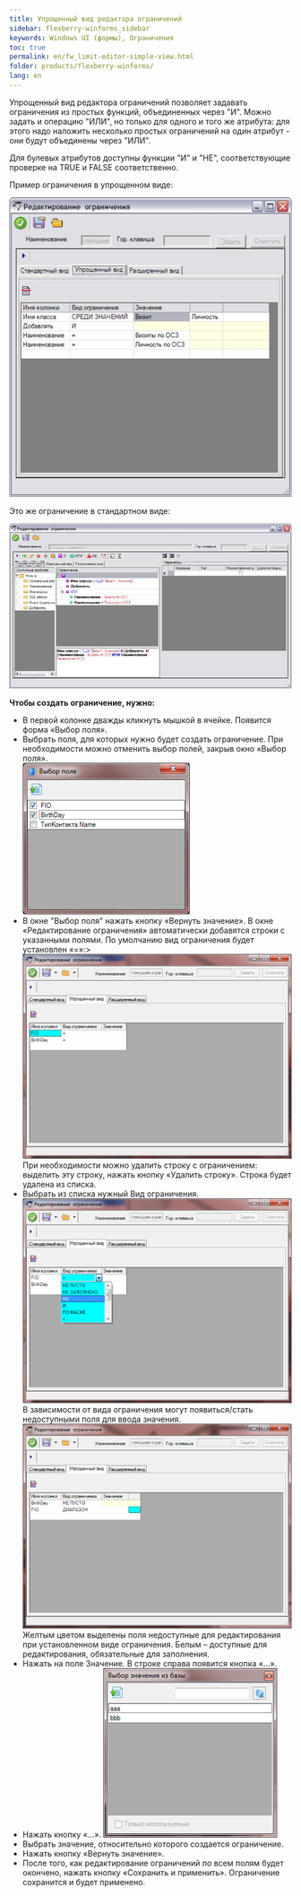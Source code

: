 ```yaml
---
title: Упрощенный вид редактора ограничений
sidebar: flexberry-winforms_sidebar
keywords: Windows UI (формы), Ограничения
toc: true
permalink: en/fw_limit-editor-simple-view.html
folder: products/flexberry-winforms/
lang: en
---
```


Упрощенный вид редактора ограничений позволяет задавать ограничения из простых функций, объединенных через "И". Можно задать и операцию "ИЛИ", но только для одного и того же атрибута: для этого надо наложить несколько простых ограничений на один атрибут - они будут объединены через "ИЛИ".

Для булевых атрибутов доступны функции "И" и "НЕ", соответствующие проверке на TRUE и FALSE соответственно.

Пример ограничения в упрощенном виде:

![](/images/pages/products/flexberry-winforms/subsystems/limits/scr02.jpg)


Это же ограничение в стандартном виде:

![](/images/pages/products/flexberry-winforms/subsystems/limits/scr03.jpg)


__Чтобы создать ограничение, нужно:__

* В первой колонке дважды кликнуть мышкой в ячейке. Появится форма «Выбор поля». 
* Выбрать поля, для которых нужно будет создать ограничение. При необходимости можно отменить выбор полей, закрыв окно «Выбор поля».<br>
![](/images/pages/products/flexberry-winforms/subsystems/limits/17.png)
* В окне "Выбор поля" нажать кнопку «Вернуть значение». В окне «Редактирование ограничения» автоматически добавятся строки с указанными полями. По умолчанию вид ограничения будет установлен «=»:><br>
![](/images/pages/products/flexberry-winforms/subsystems/limits/18.png) <br>
При необходимости можно удалить строку с ограничением:
выделить эту строку, нажать кнопку «Удалить строку». Строка будет удалена из списка. 
* Выбрать из списка нужный Вид ограничения. 
![](/images/pages/products/flexberry-winforms/subsystems/limits/19.png)
В зависимости от вида ограничения могут появиться/стать недоступными поля для ввода значения.
![](/images/pages/products/flexberry-winforms/subsystems/limits/20.png)
Желтым цветом выделены поля недоступные для редактирования при установленном виде ограничения. Белым – доступные для редактирования, обязательные для заполнения. 
* Нажать на поле Значение. В строке справа появится кнопка «…».
* Нажать кнопку «…».
![](/images/pages/products/flexberry-winforms/subsystems/limits/21.png)
* Выбрать значение, относительно которого создается ограничение.
* Нажать кнопку «Вернуть значение». 
* После того, как редактирование ограничений по всем полям будет окончено, нажать кнопку «Сохранить и применить». Ограничение сохранится и будет применено.
